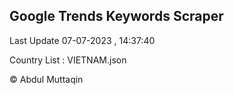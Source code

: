 

## Google Trends Keywords Scraper 
 
Last Update 07-07-2023 , 14:37:40

Country List :
VIETNAM.json



© Abdul Muttaqin 
